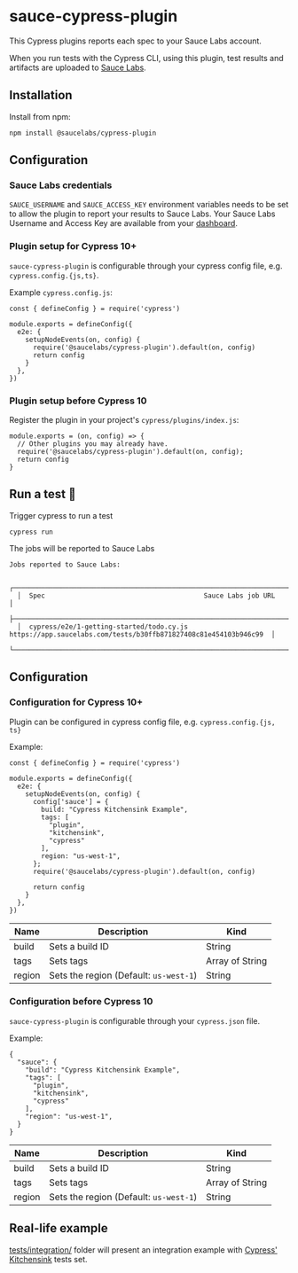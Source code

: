 # sauce-cypress-plugin

This Cypress plugins reports each spec to your Sauce Labs account.

When you run tests with the Cypress CLI, using this plugin, test results and artifacts are uploaded to [Sauce Labs](https://app.saucelabs.com).

## Installation

Install from npm:
```
npm install @saucelabs/cypress-plugin
```

## Configuration

### Sauce Labs credentials

`SAUCE_USERNAME` and `SAUCE_ACCESS_KEY` environment variables needs to be set to
allow the plugin to report your results to Sauce Labs.
Your Sauce Labs Username and Access Key are available from your
[dashboard](https://app.saucelabs.com/user-settings).

### Plugin setup for Cypress 10+

`sauce-cypress-plugin` is configurable through your cypress config file, e.g. `cypress.config.{js,ts}`.

Example `cypress.config.js`:
```
const { defineConfig } = require('cypress')

module.exports = defineConfig({
  e2e: {
    setupNodeEvents(on, config) {
      require('@saucelabs/cypress-plugin').default(on, config)
      return config
    }
  },
})
```

### Plugin setup before Cypress 10

Register the plugin in your project's `cypress/plugins/index.js`:
```
module.exports = (on, config) => {
  // Other plugins you may already have.
  require('@saucelabs/cypress-plugin').default(on, config);
  return config
}
```

## Run a test 🚀
Trigger cypress to run a test
```
cypress run
```

The jobs will be reported to Sauce Labs
```
Jobs reported to Sauce Labs:

  ┌────────────────────────────────────────────────────────────────────────────────────────────────────────────────┐
  │  Spec                                        Sauce Labs job URL                                                │
  ├────────────────────────────────────────────────────────────────────────────────────────────────────────────────┤
  │  cypress/e2e/1-getting-started/todo.cy.js    https://app.saucelabs.com/tests/b30ffb871827408c81e454103b946c99  │
  └────────────────────────────────────────────────────────────────────────────────────────────────────────────────┘
```

## Configuration

### Configuration for Cypress 10+
Plugin can be configured in cypress config file, e.g. `cypress.config.{js, ts}`

Example:
```
const { defineConfig } = require('cypress')

module.exports = defineConfig({
  e2e: {
    setupNodeEvents(on, config) {
      config['sauce'] = {
        build: "Cypress Kitchensink Example",
        tags: [
          "plugin",
          "kitchensink",
          "cypress"
        ],
        region: "us-west-1",
      };
      require('@saucelabs/cypress-plugin').default(on, config)

      return config
    }
  },
})
```

| Name | Description | Kind |
| --- | --- | --- | 
| build | Sets a build ID | String |
| tags | Sets tags | Array of String |
| region | Sets the region (Default: `us-west-1`) | String |

### Configuration before Cypress 10
`sauce-cypress-plugin` is configurable through your `cypress.json` file.

Example:
```
{
  "sauce": {
    "build": "Cypress Kitchensink Example",
    "tags": [
      "plugin",
      "kitchensink",
      "cypress"
    ],
    "region": "us-west-1",
  }
}
```

| Name | Description | Kind |
| --- | --- | --- | 
| build | Sets a build ID | String |
| tags | Sets tags | Array of String |
| region | Sets the region (Default: `us-west-1`) | String |

## Real-life example

[tests/integration/](https://github.com/saucelabs/sauce-cypress-plugin/tree/main/tests/integration/) folder will present an integration example with [Cypress' Kitchensink](https://github.com/cypress-io/cypress-example-kitchensink/tree/master/cypress/e2e/2-advanced-examples) tests set.
